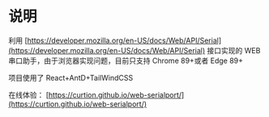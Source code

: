 # 说明

利用 [https://developer.mozilla.org/en-US/docs/Web/API/Serial](https://developer.mozilla.org/en-US/docs/Web/API/Serial) 接口实现的 WEB 串口助手，由于浏览器实现问题，目前只支持 Chrome 89+或者 Edge 89+

项目使用了 React+AntD+TailWindCSS

在线体验： [https://curtion.github.io/web-serialport/](https://curtion.github.io/web-serialport/)
